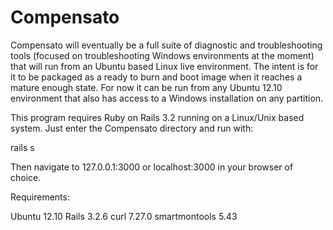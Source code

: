 Compensato
==============

Compensato will eventually be a full suite of diagnostic and troubleshooting tools (focused on troubleshooting Windows environments at the moment) that will run from an Ubuntu based Linux live environment. The intent is for it to be packaged as a ready to burn and boot image when it reaches a mature enough state. For now it can be run from any Ubuntu 12.10 environment that also has access to a Windows installation on any partition.

This program requires Ruby on Rails 3.2 running on a Linux/Unix based system. Just enter the Compensato directory and run with:

rails s

Then navigate to 127.0.0.1:3000 or localhost:3000 in your browser of choice.

Requirements:

Ubuntu 12.10
Rails 3.2.6
curl 7.27.0
smartmontools 5.43